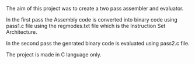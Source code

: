 The aim of this project was to create a two pass assembler and evaluator. 

In the first pass the Assembly code is converted into binary code using pass1.c file using the regmodes.txt file which is the Instruction Set Architecture.

In the second pass the genrated binary code is evaluated using pass2.c file.

The project is made in C language only. 